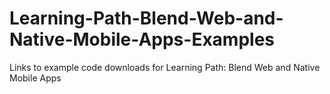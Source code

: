 # Learning-Path-Blend-Web-and-Native-Mobile-Apps-Examples
Links to example code downloads for Learning Path: Blend Web and Native Mobile Apps
